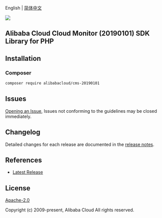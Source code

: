 English | [简体中文](README-CN.md)

![](https://aliyunsdk-pages.alicdn.com/icons/AlibabaCloud.svg)

## Alibaba Cloud Cloud Monitor (20190101) SDK Library for PHP

## Installation

### Composer

```bash
composer require alibabacloud/cms-20190101
```

## Issues

[Opening an Issue](https://github.com/aliyun/alibabacloud-sdk/issues/new), Issues not conforming to the guidelines may be closed immediately.

## Changelog

Detailed changes for each release are documented in the [release notes](./ChangeLog.txt).

## References

* [Latest Release](https://github.com/aliyun/alibabacloud-sdk)

## License

[Apache-2.0](http://www.apache.org/licenses/LICENSE-2.0)

Copyright (c) 2009-present, Alibaba Cloud All rights reserved.

